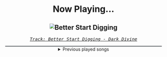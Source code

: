 <div align="center"> 
<h1>Now Playing...</h1>

![Better Start Digging](https://i.scdn.co/image/ab67616d00001e02ed0fc9ffece5bd382696bbeb)
--
_<samp><a href="https://open.spotify.com/track/5hhfR9KrqcOZZb26TBte6t">Track: Better Start Digging - Dark Divine</a></samp>_

<div style="border: 1px #4B5054 solid"></div>
<details>
  <summary>
    Previous played songs
  </summary>
  <table>
    <thead>
      <tr>
        <th>
          Artist
        </th>
        <th>
          Song
        </th>
        <th>
          Link
        </th>
      </tr>
    </thead>
    <tbody>
      <tr><td>Dark Divine</td><td>Better Start Digging</td><td><a href="https://open.spotify.com/track/5hhfR9KrqcOZZb26TBte6t">https://open.spotify.com/track/5hhfR9KrqcOZZb26TBte6t</a></td></tr><tr><td>Sleep Token</td><td>Dangerous</td><td><a href="https://open.spotify.com/track/105Fwh9wijwT41rrfgSnrE">https://open.spotify.com/track/105Fwh9wijwT41rrfgSnrE</a></td></tr><tr><td>BLACKPINK</td><td>JUMP</td><td><a href="https://open.spotify.com/track/5H1sKFMzDeMtXwND3V6hRY">https://open.spotify.com/track/5H1sKFMzDeMtXwND3V6hRY</a></td></tr><tr><td>BLACKPINK</td><td>JUMP</td><td><a href="https://open.spotify.com/track/5H1sKFMzDeMtXwND3V6hRY">https://open.spotify.com/track/5H1sKFMzDeMtXwND3V6hRY</a></td></tr><tr><td>BLACKPINK</td><td>JUMP</td><td><a href="https://open.spotify.com/track/5H1sKFMzDeMtXwND3V6hRY">https://open.spotify.com/track/5H1sKFMzDeMtXwND3V6hRY</a></td></tr><tr><td>BLACKPINK</td><td>JUMP</td><td><a href="https://open.spotify.com/track/5H1sKFMzDeMtXwND3V6hRY">https://open.spotify.com/track/5H1sKFMzDeMtXwND3V6hRY</a></td></tr><tr><td>BLACKPINK</td><td>JUMP</td><td><a href="https://open.spotify.com/track/5H1sKFMzDeMtXwND3V6hRY">https://open.spotify.com/track/5H1sKFMzDeMtXwND3V6hRY</a></td></tr><tr><td>Korn</td><td>Get Up! (feat. Skrillex)</td><td><a href="https://open.spotify.com/track/25EgA1A1OZBRw25Mjyw08g">https://open.spotify.com/track/25EgA1A1OZBRw25Mjyw08g</a></td></tr><tr><td>Korn</td><td>Get Up! (feat. Skrillex)</td><td><a href="https://open.spotify.com/track/25EgA1A1OZBRw25Mjyw08g">https://open.spotify.com/track/25EgA1A1OZBRw25Mjyw08g</a></td></tr><tr><td>Korn</td><td>Get Up! (feat. Skrillex)</td><td><a href="https://open.spotify.com/track/25EgA1A1OZBRw25Mjyw08g">https://open.spotify.com/track/25EgA1A1OZBRw25Mjyw08g</a></td></tr><tr><td>Korn</td><td>Get Up! (feat. Skrillex)</td><td><a href="https://open.spotify.com/track/25EgA1A1OZBRw25Mjyw08g">https://open.spotify.com/track/25EgA1A1OZBRw25Mjyw08g</a></td></tr><tr><td>Korn</td><td>Get Up! (feat. Skrillex)</td><td><a href="https://open.spotify.com/track/25EgA1A1OZBRw25Mjyw08g">https://open.spotify.com/track/25EgA1A1OZBRw25Mjyw08g</a></td></tr><tr><td>Korn</td><td>Get Up! (feat. Skrillex)</td><td><a href="https://open.spotify.com/track/25EgA1A1OZBRw25Mjyw08g">https://open.spotify.com/track/25EgA1A1OZBRw25Mjyw08g</a></td></tr><tr><td>Korn</td><td>Get Up! (feat. Skrillex)</td><td><a href="https://open.spotify.com/track/25EgA1A1OZBRw25Mjyw08g">https://open.spotify.com/track/25EgA1A1OZBRw25Mjyw08g</a></td></tr><tr><td>Korn</td><td>Get Up! (feat. Skrillex)</td><td><a href="https://open.spotify.com/track/25EgA1A1OZBRw25Mjyw08g">https://open.spotify.com/track/25EgA1A1OZBRw25Mjyw08g</a></td></tr><tr><td>Korn</td><td>Get Up! (feat. Skrillex)</td><td><a href="https://open.spotify.com/track/25EgA1A1OZBRw25Mjyw08g">https://open.spotify.com/track/25EgA1A1OZBRw25Mjyw08g</a></td></tr><tr><td>Korn</td><td>Coming Undone</td><td><a href="https://open.spotify.com/track/3o7TMr6RmIusYH7Kkg7ujR">https://open.spotify.com/track/3o7TMr6RmIusYH7Kkg7ujR</a></td></tr><tr><td>Korn</td><td>Narcissistic Cannibal (feat. Skrillex & Kill the Noise)</td><td><a href="https://open.spotify.com/track/65XY6Cx0263J5BPnY8mPyE">https://open.spotify.com/track/65XY6Cx0263J5BPnY8mPyE</a></td></tr><tr><td>Korn</td><td>Narcissistic Cannibal (feat. Skrillex & Kill the Noise)</td><td><a href="https://open.spotify.com/track/65XY6Cx0263J5BPnY8mPyE">https://open.spotify.com/track/65XY6Cx0263J5BPnY8mPyE</a></td></tr><tr><td>BLACKPINK</td><td>JUMP</td><td><a href="https://open.spotify.com/track/5H1sKFMzDeMtXwND3V6hRY">https://open.spotify.com/track/5H1sKFMzDeMtXwND3V6hRY</a></td></tr>
    </tbody>
  </table>
</details>

</div>

